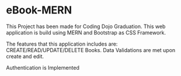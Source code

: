 # eBook-MERN

This Project has been made for Coding Dojo Graduation.
This web application is build using MERN and Bootstrap as CSS Framework.

The features that this application includes are: CREATE/READ/UPDATE/DELETE Books.
Data Validations are met upon create and edit.

Authentication is Implemented
